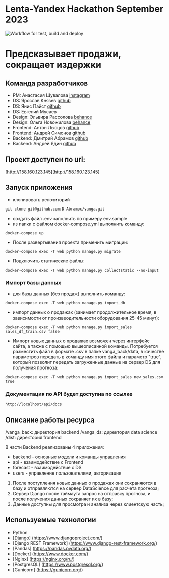 # Lenta-Yandex Hackathon September 2023

![Workflow for test, build and deploy](https://github.com/D-Abramoc/vanga/actions/workflows/vanga_cicd.yml/badge.svg)

# Предсказывает продажи, сокращает издержки
## Команда разработчиков
- PM: Анастасия Шувалова [instagram](https://instagram.com/emma_evans9)
- DS: Ярослав Князев [github](https://github.com/Yaroslav-Kn)
- DS: Янис Пайст [github](https://github.com/IanisPaist)
- DS: Евгений Мусаев
- Design: Эльвира Рассолова [behance](https://www.behance.net/b3b2f015)
- Design: Ольга Новожилова [behance](https://www.behance.net/novozhilova)
- Frontend: Антон Лысцов [github](https://github.com/777toha)
- Frontend: Андрей Симонов [github](https://github.com/2web)
- Backend: Дмитрий Абрамов [github](https://github.com/D-Abramoc)
- Backend: Андрей Ядин [github](https://github.com/aayadin)
## Проект доступен по url:

[http://158.160.123.145](http://158.160.123.145)

## Запуск приложения ##
- клонировать репозиторий
```
git clone git@github.com:D-Abramoc/vanga.git
```
- создать файл .env заполнить по примеру env.sample
- из папки с файлом docker-compose.yml выполнить команду:
```
docker-compose up
```
- После развертывания проекта применить миграции:
```
docker-compose exec -T web python manage.py migrate
```
- Подключить статические файлы:
```
docker-compose exec -T web python manage.py collectstatic --no-input
```
### Импорт базы данных ###
- для базы данных (без продаж) выполнить команду:
```
docker-compose exec -T web python manage.py import_db
```
- импорт данных о продажах (занимает продолжительное время, в зависимости от произвеодительности оборудования 25-45 минут):
```
docker-compose exec -T web python manage.py import_sales sales_df_train.csv false
```
- Импорт новых данных о продажах возможен через интерфейс сайта, а также с помощью вышеописанной команды. Потребуется разместить файл в формате .csv в папке vanga_back/data, в качестве параметров передать в команду имя этого файла и параметр "true", который позволит передать загруженные данные на сервер DS для получения прогноза:
```
docker-compose exec -T web python manage.py import_sales new_sales.csv true
```
### Документация по API будет доступна по ссылке ###
```
http://localhost/api/docs
```
## Описание работы ресурса ##

/vanga_back: директория backend
/vanga_ds: директория data science
/dist: директория frontend

В части Backend реализованы 4 приложения:
- backend - основные модели и команды управления
- api - взаимодействие с Frontend
- forecast - взаимодействие с DS
- users - управление пользователями, авторизация

1) После поступления новых данных о продажах они сохраняются в базу и отправляются на сервер DataScience для расчета прогноза;
2) Сервер Django после таймаута запрос на отправку прогноза, и после получения данных сохраняет их в базу;
3) Данные доступны для просмотра и анализа через клиентскую часть;

## Используемые технологии ##
- Python
- [Django] (https://www.djangoproject.com/)
- [Django REST Framework] (https://www.django-rest-framework.org/)
- [Pandas] (https://pandas.pydata.org/)
- [Docker] (https://www.docker.com/)
- [Nginx] (https://nginx.org/ru/)
- [PostgresQL] (https://www.postgresql.org/)
- [Gunicorn] (https://gunicorn.org/)
